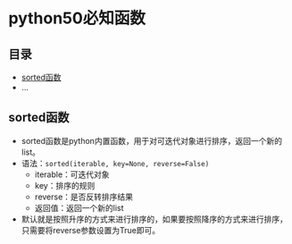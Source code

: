 # python50必知函数
## 目录
* [sorted函数](sorted函数)
* ...
## sorted函数
* sorted函数是python内置函数，用于对可迭代对象进行排序，返回一个新的list。
* 语法：`sorted(iterable, key=None, reverse=False)`
    * iterable：可迭代对象
    * key：排序的规则
    * reverse：是否反转排序结果
    * 返回值：返回一个新的list
* 默认就是按照升序的方式来进行排序的，如果要按照降序的方式来进行排序，只需要将reverse参数设置为True即可。